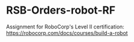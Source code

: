 # RSB-Orders-robot-RF

Assignment for RoboCorp's Level II certification:
https://robocorp.com/docs/courses/build-a-robot